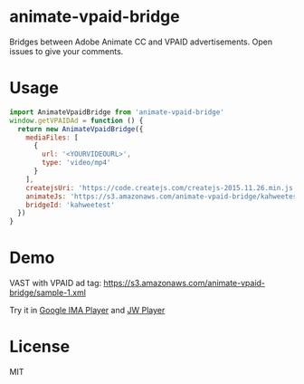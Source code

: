 # animate-vpaid-bridge

Bridges between Adobe Animate CC and VPAID advertisements. Open issues to give your comments.

# Usage

```js
import AnimateVpaidBridge from 'animate-vpaid-bridge'
window.getVPAIDAd = function () {
  return new AnimateVpaidBridge({
    mediaFiles: [
      {
        url: '<YOURVIDEOURL>',
        type: 'video/mp4'
      }
    ],
    createjsUri: 'https://code.createjs.com/createjs-2015.11.26.min.js',
    animateJs: 'https://s3.amazonaws.com/animate-vpaid-bridge/kahweetest.js',
    bridgeId: 'kahweetest'
  })
}
```

# Demo

VAST with VPAID ad tag: https://s3.amazonaws.com/animate-vpaid-bridge/sample-1.xml

Try it in [Google IMA Player](https://developers.google.com/interactive-media-ads/docs/sdks/html5/vastinspector) and [JW Player](https://developer.jwplayer.com/tools/ad-tester/)

# License

MIT
